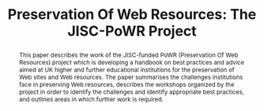 ---
abstract: This paper describes the work of the JISC-funded PoWR (Preservation Of Web
  Resources) project which is developing a handbook on best practices and advice aimed
  at UK higher and further educational institutions for the preservation of Web sites
  and Web resources. The paper summarises the challenges institutions face in preserving
  Web resources, describes the workshops organized by the project in order to identify
  the challenges and identify appropriate best practices, and outlines areas in which
  further work is required.
creators:
- Kelly, Brian
- Hatcher, Jordan
- Davis, Richard
- Pinsent, Ed
- Guy, Marieke
- Ashley, Kevin
date: null
document_url: https://services.phaidra.univie.ac.at/api/object/o:294104/download
grand_parent: iPRES
institutions: []
keywords:
- london
landing_page_url: https://phaidra.univie.ac.at/o:294104
language: eng
layout: publication
license: CC BY-SA 3.0 AT
notes_url: null
parent: iPRES 2008
presentation_url: null
publication_type: paper
size: 56924
source_name: iPRES
title: 'Preservation Of Web Resources: The JISC-PoWR Project'
year: 2008
---